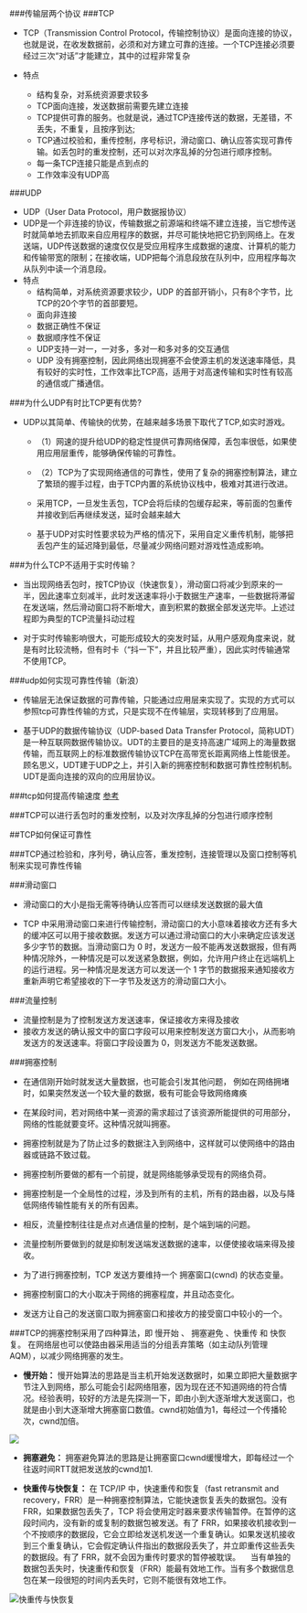 ###传输层两个协议
###TCP
- TCP（Transmission Control Protocol，传输控制协议）是面向连接的协议，也就是说，在收发数据前，必须和对方建立可靠的连接。一个TCP连接必须要经过三次“对话”才能建立，其中的过程非常复杂

- 特点
    - 结构复杂，对系统资源要求较多 
    - TCP面向连接，发送数据前需要先建立连接
    - TCP提供可靠的服务。也就是说，通过TCP连接传送的数据，无差错，不丢失，不重复，且按序到达;
    - TCP通过校验和，重传控制，序号标识，滑动窗口、确认应答实现可靠传输。如丢包时的重发控制，还可以对次序乱掉的分包进行顺序控制。
    - 每一条TCP连接只能是点到点的
    - 工作效率没有UDP高

###UDP
- UDP（User Data Protocol，用户数据报协议）
- UDP是一个非连接的协议，传输数据之前源端和终端不建立连接，当它想传送时就简单地去抓取来自应用程序的数据，并尽可能快地把它扔到网络上。在发送端，UDP传送数据的速度仅仅是受应用程序生成数据的速度、计算机的能力和传输带宽的限制；在接收端，UDP把每个消息段放在队列中，应用程序每次从队列中读一个消息段。
- 特点
    - 结构简单，对系统资源要求较少，UDP 的首部开销小，只有8个字节，比TCP的20个字节的首部要短。
    - 面向非连接
    - 数据正确性不保证
    - 数据顺序性不保证
    - UDP支持一对一，一对多，多对一和多对多的交互通信
    - UDP 没有拥塞控制，因此网络出现拥塞不会使源主机的发送速率降低，具有较好的实时性，工作效率比TCP高，适用于对高速传输和实时性有较高的通信或广播通信。
    
###为什么UDP有时比TCP更有优势?
- UDP以其简单、传输快的优势，在越来越多场景下取代了TCP,如实时游戏。
    - （1）网速的提升给UDP的稳定性提供可靠网络保障，丢包率很低，如果使用应用层重传，能够确保传输的可靠性。
    
    - （2）TCP为了实现网络通信的可靠性，使用了复杂的拥塞控制算法，建立了繁琐的握手过程，由于TCP内置的系统协议栈中，极难对其进行改进。
    
    - 采用TCP，一旦发生丢包，TCP会将后续的包缓存起来，等前面的包重传并接收到后再继续发送，延时会越来越大
    
    - 基于UDP对实时性要求较为严格的情况下，采用自定义重传机制，能够把丢包产生的延迟降到最低，尽量减少网络问题对游戏性造成影响。
    
###为什么TCP不适用于实时传输？
- 当出现网络丢包时，按TCP协议（快速恢复），滑动窗口将减少到原来的一半，因此速率立刻减半，此时发送速率将小于数据生产速率，一些数据将滞留在发送端，然后滑动窗口将不断增大，直到积累的数据全部发送完毕。上述过程即为典型的TCP流量抖动过程

- 对于实时传输影响很大，可能形成较大的突发时延，从用户感观角度来说，就是有时比较流畅，但有时卡（“抖一下”，并且比较严重），因此实时传输通常不使用TCP。

###udp如何实现可靠性传输（新浪）
- 传输层无法保证数据的可靠传输，只能通过应用层来实现了。实现的方式可以参照tcp可靠性传输的方式，只是实现不在传输层，实现转移到了应用层。

- 基于UDP的数据传输协议（UDP-based Data Transfer Protocol，简称UDT）是一种互联网数据传输协议。UDT的主要目的是支持高速广域网上的海量数据传输，而互联网上的标准数据传输协议TCP在高带宽长距离网络上性能很差。 顾名思义，UDT建于UDP之上，并引入新的拥塞控制和数据可靠性控制机制。UDT是面向连接的双向的应用层协议。

###tcp如何提高传输速度
[参考](https://blog.csdn.net/J4Ya_/article/details/81005217)

###TCP可以进行丢包时的重发控制，以及对次序乱掉的分包进行顺序控制

##TCP如何保证可靠性

###TCP通过检验和，序列号，确认应答，重发控制，连接管理以及窗口控制等机制来实现可靠性传输

###滑动窗口
- 滑动窗口的大小是指无需等待确认应答而可以继续发送数据的最大值

- TCP 中采用滑动窗口来进行传输控制，滑动窗口的大小意味着接收方还有多大的缓冲区可以用于接收数据。发送方可以通过滑动窗口的大小来确定应该发送多少字节的数据。当滑动窗口为 0 时，发送方一般不能再发送数据报，但有两种情况除外，一种情况是可以发送紧急数据，例如，允许用户终止在远端机上的运行进程。另一种情况是发送方可以发送一个 1 字节的数据报来通知接收方重新声明它希望接收的下一字节及发送方的滑动窗口大小。

###流量控制
- 流量控制是为了控制发送方发送速率，保证接收方来得及接收
- 接收方发送的确认报文中的窗口字段可以用来控制发送方窗口大小，从而影响发送方的发送速率。将窗口字段设置为 0，则发送方不能发送数据。

###拥塞控制
- 在通信刚开始时就发送大量数据，也可能会引发其他问题，
例如在网络拥堵时，如果突然发送一个较大量的数据，极有可能会导致网络瘫痪

- 在某段时间，若对网络中某一资源的需求超过了该资源所能提供的可用部分，网络的性能就要变坏。这种情况就叫拥塞。
- 拥塞控制就是为了防止过多的数据注入到网络中，这样就可以使网络中的路由器或链路不致过载。
- 拥塞控制所要做的都有一个前提，就是网络能够承受现有的网络负荷。
- 拥塞控制是一个全局性的过程，涉及到所有的主机，所有的路由器，以及与降低网络传输性能有关的所有因素。
- 相反，流量控制往往是点对点通信量的控制，是个端到端的问题。
- 流量控制所要做到的就是抑制发送端发送数据的速率，以便使接收端来得及接收。
  
- 为了进行拥塞控制，TCP 发送方要维持一个 拥塞窗口(cwnd) 的状态变量。
- 拥塞控制窗口的大小取决于网络的拥塞程度，并且动态变化。
- 发送方让自己的发送窗口取为拥塞窗口和接收方的接受窗口中较小的一个。

###TCP的拥塞控制采用了四种算法，即 慢开始 、 拥塞避免 、快重传 和 快恢复。
在网络层也可以使路由器采用适当的分组丢弃策略（如主动队列管理 AQM），以减少网络拥塞的发生。

- **慢开始：** 慢开始算法的思路是当主机开始发送数据时，如果立即把大量数据字节注入到网络，那么可能会引起网络阻塞，因为现在还不知道网络的符合情况。经验表明，较好的方法是先探测一下，即由小到大逐渐增大发送窗口，也就是由小到大逐渐增大拥塞窗口数值。cwnd初始值为1，每经过一个传播轮次，cwnd加倍。
   
![](https://user-gold-cdn.xitu.io/2018/8/10/1652348ada2c8fd0?w=1050&h=560&f=jpeg&s=112611)

- **拥塞避免：** 拥塞避免算法的思路是让拥塞窗口cwnd缓慢增大，即每经过一个往返时间RTT就把发送放的cwnd加1.

-  **快重传与快恢复：**
   在 TCP/IP 中，快速重传和恢复（fast retransmit and recovery，FRR）是一种拥塞控制算法，它能快速恢复丢失的数据包。没有 FRR，如果数据包丢失了，TCP 将会使用定时器来要求传输暂停。在暂停的这段时间内，没有新的或复制的数据包被发送。有了 FRR，如果接收机接收到一个不按顺序的数据段，它会立即给发送机发送一个重复确认。如果发送机接收到三个重复确认，它会假定确认件指出的数据段丢失了，并立即重传这些丢失的数据段。有了 FRR，就不会因为重传时要求的暂停被耽误。 　当有单独的数据包丢失时，快速重传和恢复（FRR）能最有效地工作。当有多个数据信息包在某一段很短的时间内丢失时，它则不能很有效地工作。
 
![快重传与快恢复](https://user-gold-cdn.xitu.io/2018/8/10/165234f0303d174b?w=1174&h=648&f=png&s=109568)


